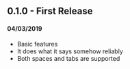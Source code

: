 ## 0.1.0 - First Release
#### 04/03/2019

* Basic features
* It does what it says somehow reliably
* Both spaces and tabs are supported
